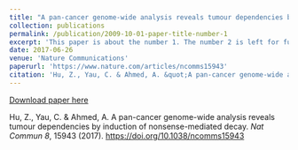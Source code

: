 ```yaml
---
title: "A pan-cancer genome-wide analysis reveals tumour dependencies by induction of nonsense-mediated decay"
collection: publications
permalink: /publication/2009-10-01-paper-title-number-1
excerpt: 'This paper is about the number 1. The number 2 is left for future work.'
date: 2017-06-26
venue: 'Nature Communications'
paperurl: 'https://www.nature.com/articles/ncomms15943'
citation: 'Hu, Z., Yau, C. & Ahmed, A. &quot;A pan-cancer genome-wide analysis reveals tumour dependencies by induction of nonsense-mediated decay.&quot; <i>Nature Communications</i>. 8, 15943 (2017).'
---
```


[Download paper here](https://www.nature.com/articles/ncomms15943)

Hu, Z., Yau, C. & Ahmed, A. A pan-cancer genome-wide analysis reveals tumour dependencies by induction of nonsense-mediated decay. <i>Nat Commun 8</i>, 15943 (2017). https://doi.org/10.1038/ncomms15943